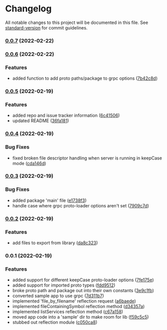 # Changelog

All notable changes to this project will be documented in this file. See [standard-version](https://github.com/conventional-changelog/standard-version) for commit guidelines.

### [0.0.7](https://gitlab.com/jtimmons/nestjs-grpc-reflection-module/compare/v0.0.6...v0.0.7) (2022-02-22)

### [0.0.6](https://gitlab.com/jtimmons/nestjs-grpc-reflection-module/compare/v0.0.5...v0.0.6) (2022-02-22)


### Features

* added function to add proto paths/package to grpc options ([7b42c8d](https://gitlab.com/jtimmons/nestjs-grpc-reflection-module/commit/7b42c8db8e5dd3da9e13863d43ca5f2ceea93604))

### [0.0.5](https://gitlab.com/jtimmons/nestjs-grpc-reflection-module/compare/v0.0.4...v0.0.5) (2022-02-19)


### Features

* added repo and issue tracker information ([6c41506](https://gitlab.com/jtimmons/nestjs-grpc-reflection-module/commit/6c415069ca93f977ec97697eb6919659eaaac277))
* updated README ([36fa181](https://gitlab.com/jtimmons/nestjs-grpc-reflection-module/commit/36fa181f1a4cbb68cee8b8f930cdd5892b2c3722))

### [0.0.4](https://gitlab.com/jtimmons/nestjs-grpc-reflection-module/compare/v0.0.3...v0.0.4) (2022-02-19)


### Bug Fixes

* fixed broken file descriptor handling when server is running in keepCase mode ([cda146d](https://gitlab.com/jtimmons/nestjs-grpc-reflection-module/commit/cda146d5db04b54c7ab6891adc0f4fb3fb57cd8c))

### [0.0.3](https://gitlab.com/jtimmons/nestjs-grpc-reflection-module/compare/v0.0.2...v0.0.3) (2022-02-19)


### Bug Fixes

* added package 'main' file ([e1738f3](https://gitlab.com/jtimmons/nestjs-grpc-reflection-module/commit/e1738f3a706887007c8ded139a7a838b5a152f10))
* handle case where grpc proto-loader options aren't set ([7909c7d](https://gitlab.com/jtimmons/nestjs-grpc-reflection-module/commit/7909c7d0dee6fc9d916f539e37ce42995d78d2a3))

### [0.0.2](https://gitlab.com/jtimmons/nestjs-grpc-reflection-module/compare/v0.0.1...v0.0.2) (2022-02-19)


### Features

* add files to export from library ([da8c323](https://gitlab.com/jtimmons/nestjs-grpc-reflection-module/commit/da8c323a393fdfad9cc944d911500298ab63c672))

### 0.0.1 (2022-02-19)


### Features

* added support for different keepCase proto-loader options ([7fe175e](https://gitlab.com/jtimmons/nestjs-grpc-reflection-module/commit/7fe175e3a9dcdaed2177ef2daab1e7e022a2cf1c))
* added support for imported proto types ([fdd9512](https://gitlab.com/jtimmons/nestjs-grpc-reflection-module/commit/fdd9512cab255b43ee655c99112af8f5e7684b60))
* broke proto path and package out into their own constants ([3e9c1fb](https://gitlab.com/jtimmons/nestjs-grpc-reflection-module/commit/3e9c1fbc2e6aeb56308e59ca45fc529c425580d1))
* converted sample app to use grpc ([7d311b7](https://gitlab.com/jtimmons/nestjs-grpc-reflection-module/commit/7d311b7df38be48009f3b1b39b8c20088251f763))
* implemented 'file_by_filename' reflection request ([a6baede](https://gitlab.com/jtimmons/nestjs-grpc-reflection-module/commit/a6baedef6eb5cf1389000f2625b11e5c177de531))
* implemented fileContainingSymbol reflection method ([d34357a](https://gitlab.com/jtimmons/nestjs-grpc-reflection-module/commit/d34357a4e1a3fb2e1468cfc669451f106e5e304a))
* implemented listServices reflection method ([c67a158](https://gitlab.com/jtimmons/nestjs-grpc-reflection-module/commit/c67a158d7686dc4812d135009cfaebb33122620e))
* moved app code into a 'sample' dir to make room for lib ([f59c5c5](https://gitlab.com/jtimmons/nestjs-grpc-reflection-module/commit/f59c5c5351b70a6114a6cc1cb6af6ef2a1904eb5))
* stubbed out reflection module ([c050ca8](https://gitlab.com/jtimmons/nestjs-grpc-reflection-module/commit/c050ca832f0db7f5699023ce6ff8f49bfb1adc8b))
